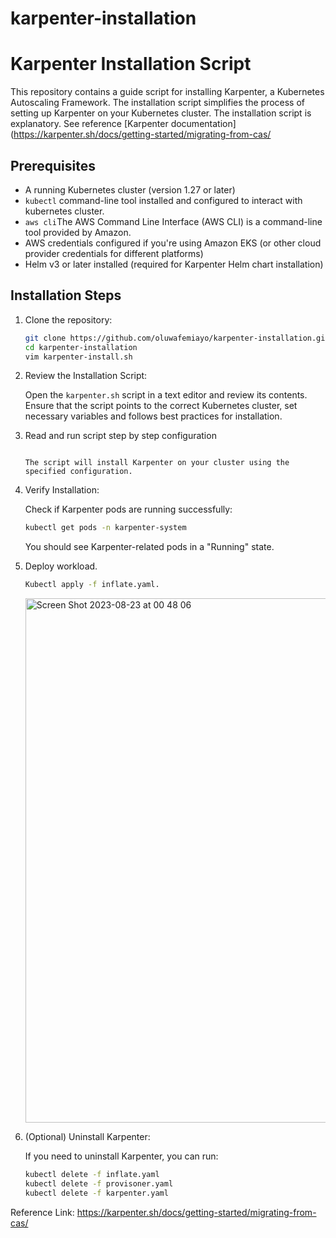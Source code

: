 # karpenter-installation
# Karpenter Installation Script

This repository contains a guide script for installing Karpenter, a Kubernetes Autoscaling Framework. The installation script simplifies the process of setting up Karpenter on your Kubernetes cluster. The installation script is explanatory. See reference [Karpenter   documentation](https://karpenter.sh/docs/getting-started/migrating-from-cas/

## Prerequisites

- A running Kubernetes cluster (version 1.27 or later)
- `kubectl` command-line tool installed and configured to interact with kubernetes cluster.
- `aws cli`The AWS Command Line Interface (AWS CLI) is a command-line tool provided by Amazon.
- AWS credentials configured if you're using Amazon EKS (or other cloud provider credentials for different platforms)
- Helm v3 or later installed (required for Karpenter Helm chart installation)

## Installation Steps

1. Clone the repository:

    ```bash
    git clone https://github.com/oluwafemiayo/karpenter-installation.git
    cd karpenter-installation
    vim karpenter-install.sh
    ```

2. Review the Installation Script:

    Open the `karpenter.sh` script in a text editor and review its contents. Ensure that the script points to the correct Kubernetes cluster, set necessary variables and follows best practices for installation. 

3. Read and run script step by step configuration
    ```

    The script will install Karpenter on your cluster using the specified configuration.

4. Verify Installation:

    Check if Karpenter pods are running successfully:

    ```bash
    kubectl get pods -n karpenter-system
    ```

    You should see Karpenter-related pods in a "Running" state.

5. Deploy workload.
   ```bash
   Kubectl apply -f inflate.yaml.
   ```

   <img width="839" alt="Screen Shot 2023-08-23 at 00 48 06" src="https://github.com/oluwafemiayo/karpenter-installation/assets/115284052/321becaf-cb27-4e0e-a4bd-b1514175f6b7">



6. (Optional) Uninstall Karpenter:

    If you need to uninstall Karpenter, you can run:

    ```bash
    kubectl delete -f inflate.yaml
    kubectl delete -f provisoner.yaml
    kubectl delete -f karpenter.yaml

    ```
Reference Link: https://karpenter.sh/docs/getting-started/migrating-from-cas/

